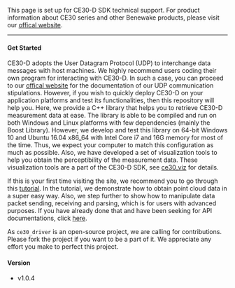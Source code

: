 This page is set up for CE30-D SDK technical support. For product information about CE30 series and other Benewake products, please visit our [offical website](http://www.benewake.com/en/index.html).

---

#### Get Started

CE30-D adopts the User Datagram Protocol (UDP) to interchange data messages with host machines. We highly recommend users coding their own program for interacting with CE30-D. In such a case, you can proceed to our [offical website](http://www.benewake.com/en/index.html) for the documentation of our UDP communication stipulations. However, if you wish to quickly deploy CE30-D on your application platforms and test its functionalities, then this repository will help you. Here, we provide a C++ library that helps you to retrieve CE30-D measurement data at ease. The library is able to be compiled and run on both Windows and Linux platforms with few dependencies (mainly the Boost Library). However, we develop and test this library on 64-bit Windows 10 and Ubuntu 16.04 x86_64 with Intel Core i7 and 16G memory for most of the time. Thus, we expect your computer to match this configuration as much as possible. Also, we have developed a set of visualization tools to help you obtain the perceptibility of the measurement data. These visualization tools are a part of the CE30-D SDK, see [ce30_viz](https://github.com/codincodee/ce30_viz) for details. 



If this is your first time visiting the site, we recommend you to go through this [tutorial](tutorials/write_a_simple_server.md). In the tutorial, we demonstrate how to obtain point cloud data in a super easy way. Also, we step further to show how to manipulate data packet sending, receiving and parsing, which is for users with advanced purposes. If you have already done that and have been seeking for API documentations, click [here](api_doc/html/index.html).



As `ce30_driver` is an open-source project, we are calling for contributions. Please fork the project if you want to be a part of it. We appreciate any effort you make to perfect this project.

#### Version

- v1.0.4